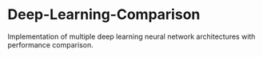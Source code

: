 # Deep-Learning-Comparison
Implementation of multiple deep learning neural network architectures with performance comparison.
